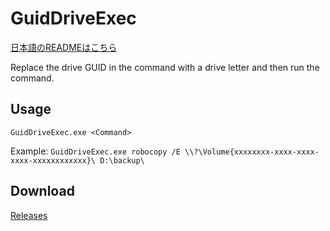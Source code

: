 # GuidDriveExec

[日本語のREADMEはこちら](https://github.com/book000/GuidDriveExec/blob/master/README.md)

Replace the drive GUID in the command with a drive letter and then run the command.

## Usage

`GuidDriveExec.exe <Command>`

Example: `GuidDriveExec.exe robocopy /E \\?\Volume{xxxxxxxx-xxxx-xxxx-xxxx-xxxxxxxxxxxx}\ D:\backup\`

## Download

[Releases](https://github.com/book000/GuidDriveExec/releases)
